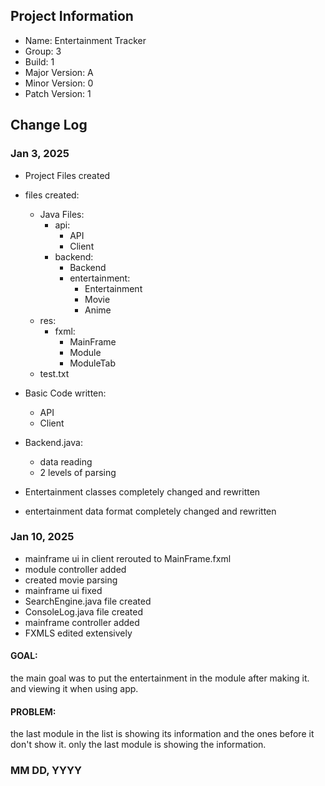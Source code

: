## Project Information

- Name: Entertainment Tracker
- Group: 3
- Build: 1
- Major Version: A
- Minor Version: 0
- Patch Version: 1

## Change Log

### Jan 3, 2025

- Project Files created
- files created:

  - Java Files:
    - api:
      - API
      - Client
    - backend:
      - Backend
      - entertainment:
        - Entertainment
        - Movie
        - Anime
  - res:
    - fxml:
      - MainFrame
      - Module
      - ModuleTab
  - test.txt

- Basic Code written:

  - API
  - Client

- Backend.java:

  - data reading
  - 2 levels of parsing

- Entertainment classes completely changed and rewritten
- entertainment data format completely changed and rewritten

### Jan 10, 2025

- mainframe ui in client rerouted to MainFrame.fxml
- module controller added
- created movie parsing
- mainframe ui fixed
- SearchEngine.java file created
- ConsoleLog.java file created
- mainframe controller added
- FXMLS edited extensively

#### GOAL:

the main goal was to put the entertainment in the module after making it. and viewing it when using app.

#### PROBLEM:

the last module in the list is showing its information and the ones before it don't show it. only the last module is showing the information.

### MM DD, YYYY
